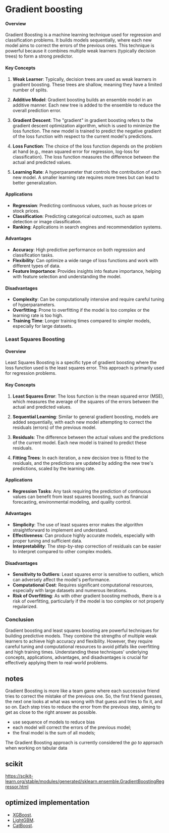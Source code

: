 # Gradient boosting

#### Overview
Gradient Boosting is a machine learning technique used for regression and classification problems. It builds models sequentially, where each new model aims to correct the errors of the previous ones. This technique is powerful because it combines multiple weak learners (typically decision trees) to form a strong predictor.

#### Key Concepts

1. **Weak Learner**: Typically, decision trees are used as weak learners in gradient boosting. These trees are shallow, meaning they have a limited number of splits.

2. **Additive Model**: Gradient boosting builds an ensemble model in an additive manner. Each new tree is added to the ensemble to reduce the overall prediction error.

3. **Gradient Descent**: The "gradient" in gradient boosting refers to the gradient descent optimization algorithm, which is used to minimize the loss function. The new model is trained to predict the negative gradient of the loss function with respect to the current model's predictions.

4. **Loss Function**: The choice of the loss function depends on the problem at hand (e.g., mean squared error for regression, log-loss for classification). The loss function measures the difference between the actual and predicted values.

5. **Learning Rate**: A hyperparameter that controls the contribution of each new model. A smaller learning rate requires more trees but can lead to better generalization.

#### Applications

- **Regression**: Predicting continuous values, such as house prices or stock prices.
- **Classification**: Predicting categorical outcomes, such as spam detection or image classification.
- **Ranking**: Applications in search engines and recommendation systems.

#### Advantages

- **Accuracy**: High predictive performance on both regression and classification tasks.
- **Flexibility**: Can optimize a wide range of loss functions and work with different types of data.
- **Feature Importance**: Provides insights into feature importance, helping with feature selection and understanding the model.

#### Disadvantages

- **Complexity**: Can be computationally intensive and require careful tuning of hyperparameters.
- **Overfitting**: Prone to overfitting if the model is too complex or the learning rate is too high.
- **Training Time**: Longer training times compared to simpler models, especially for large datasets.

### Least Squares Boosting

#### Overview
Least Squares Boosting is a specific type of gradient boosting where the loss function used is the least squares error. This approach is primarily used for regression problems.

#### Key Concepts

1. **Least Squares Error**: The loss function is the mean squared error (MSE), which measures the average of the squares of the errors between the actual and predicted values.

2. **Sequential Learning**: Similar to general gradient boosting, models are added sequentially, with each new model attempting to correct the residuals (errors) of the previous model.

3. **Residuals**: The difference between the actual values and the predictions of the current model. Each new model is trained to predict these residuals.

4. **Fitting Trees**: In each iteration, a new decision tree is fitted to the residuals, and the predictions are updated by adding the new tree's predictions, scaled by the learning rate.

#### Applications

- **Regression Tasks**: Any task requiring the prediction of continuous values can benefit from least squares boosting, such as financial forecasting, environmental modeling, and quality control.

#### Advantages

- **Simplicity**: The use of least squares error makes the algorithm straightforward to implement and understand.
- **Effectiveness**: Can produce highly accurate models, especially with proper tuning and sufficient data.
- **Interpretability**: The step-by-step correction of residuals can be easier to interpret compared to other complex models.

#### Disadvantages

- **Sensitivity to Outliers**: Least squares error is sensitive to outliers, which can adversely affect the model's performance.
- **Computational Cost**: Requires significant computational resources, especially with large datasets and numerous iterations.
- **Risk of Overfitting**: As with other gradient boosting methods, there is a risk of overfitting, particularly if the model is too complex or not properly regularized.

### Conclusion
Gradient boosting and least squares boosting are powerful techniques for building predictive models. They combine the strengths of multiple weak learners to achieve high accuracy and flexibility. However, they require careful tuning and computational resources to avoid pitfalls like overfitting and high training times. Understanding these techniques' underlying concepts, applications, advantages, and disadvantages is crucial for effectively applying them to real-world problems.


## notes

Gradient Boosting is more like a team game where each successive friend tries to correct the mistake of the previous one. So, the first friend guesses, the next one looks at what was wrong with that guess and tries to fix it, and so on. Each step tries to reduce the error from the previous step, aiming to get as close to the right answer as possible.

* use sequence of models to reduce bias
* each model will correct the errors of the previous model;
* the final model is the sum of all models;


The Gradient Boosting approach is currently considered the _go to_ approach when working on tabular data






## scikit

https://scikit-learn.org/stable/modules/generated/sklearn.ensemble.GradientBoostingRegressor.html


## optimized implementation

- [XGBoost](https://github.com/dmlc/xgboost).
- [LightGBM](https://github.com/microsoft/LightGBM).
- [CatBoost](https://github.com/catboost/catboost). 